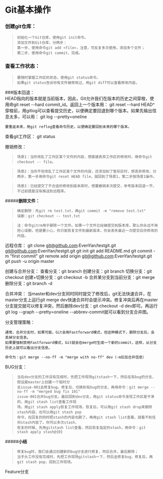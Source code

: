 # Git基本操作
### 创建git仓库：
>     初始化一个Git仓库，使用git init命令。
>     添加文件到Git仓库，分两步：
>     第一步，使用命令git add <file>，注意，可反复多次使用，添加多个文件；
>     第二步，使用命令git commit，完成。

### 查看工作状态：
>     要随时掌握工作区的状态，使用git status命令。
>     如果git status告诉你有文件被修改过，用git diff可以查看修改内容。

###版本回退：	     
	HEAD指向的版本就是当前版本，因此，Git允许我们在版本的历史之间穿梭，使用命git reset --hard commit_id。返回上一个版本用： git reset 		 --hard HEAD^
	穿梭前，用gitlog可以查看提交历史，以便确定要回退到哪个版本。如果先输出信息太多，可以用： git log --pretty=oneline
	
	要重返未来，用git reflog查看命令历史，以便确定要回到未来的哪个版本。

查看git工作区：
	 git status


撤销修改：
>     场景1：当你改乱了工作区某个文件的内容，想直接丢弃工作区的修改时，用命令git checkout -- file。

>     场景2：当你不但改乱了工作区某个文件的内容，还添加到了暂存区时，想丢弃修改，分两步，第一步用命令git reset HEAD file，就回到了场景1，第二步按场景1操作。

>     场景3：已经提交了不合适的修改到版本库时，想要撤销本次提交，参考版本回退一节，不过前提是没有推送到远程库。

	
	
#####**删除文件：**
>     确定删除：先git rm test.txt，再git commit -m "remove test.txt"
>     误删：git checkout -- test.txt

>     注：命令gitrm用于删除一个文件。如果一个文件已经被提交到版本库，那么你永远不用担心误删，但是要小心，你只能恢复文件到最新版本，你会丢失最近一次提交后你修改的内容。


远程仓库：
	git clone git@github.com:EvenYan/testgit.git
	git@github.com:EvenYan/testgit.git
	git init
	git add README.md
	git commit -m "first commit"
	git remote add origin git@github.com:EvenYan/testgit.git
	git push -u origin master


创建与合并分支：
	查看分支：git branch
	创建分支：git branch <name>
	切换分支：git checkout <name>
	创建+切换分支：git checkout -b <name>
	合并某分支到当前分支：git merge <name>
	删除分支：git branch -d <name>

	
合并冲突：
	当master和dev分支同时同时提交了修改后，git无法快速合并，在master分支上运行git merge dev快速合并时会提示冲突。修复冲突后再在master分支提交就可以修复冲突，然后删除dev分支：git checkout -d dev即可。再运行git log --graph --pretty=oneline --abbrev-commit就可以看到分支合并图。
	

分支管理策略：

	通常，合并分支时，如果可能，Git会用Fastforward模式，但这种模式下，删除分支后，会丢掉分支信息。
	如果要强制禁用Fastforward模式，Git就会在merge时生成一个新的commit，这样，从分支历史上就可以看出分支信息。	
	
	命令为：git merge --no-ff -m "merge with no-ff" dev（-m后加合并信息）


	
BUG分支：
>     当在dev分支的工作没有完成时，先把工作现场gitstash一下，然后在有bug的分支，假设是master上创建一个临时分
>     支issue-001去修复bug。修复后，切换到有bug的分支，再用命令：git merge --no-ff -m "merged bug fix 101"
>     issue-001合并bug分支。最后回到dev分支，用git status命令发现工作区是干净的，用git stash list查看工作现
>     场，用git stash apply恢复工作现场，恢复后，可以用git stash drop来删除stash内容，也可以用git stash pop
>     命令，在回复的同时把stash的内容也删了。再用git stash list查看，就看不到任何stash内容了。你可以多次stash，
>     恢复的时候，先用gitstash list查看，然后恢复指定的stash，用命令：git stash apply stash@{0}

#####**小结**
>     修复bug时，我们会通过创建新的bug分支进行修复，然后合并，最后删除；
>     当手头工作没有完成时，先把工作现场gitstash一下，然后去修复bug，修复后，再git stash pop，回到工作现场。


Feature分支
	
	